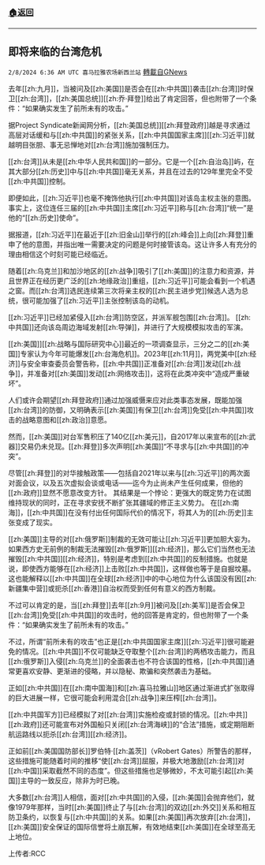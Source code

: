 ###  [:house:返回](README.md)
---


## 即将来临的台湾危机
`2/8/2024 6:36 AM UTC 喜马拉雅农场新西兰站` [轉載自GNews](https://gnews.org/articles/2291726)

去年[[zh:九月]]，当被问及[[zh:美国]]是否会在[[zh:中共国]]袭击[[zh:台湾]]时保卫[[zh:台湾]]，[[zh:美国总统]][[zh:乔·拜登]]给出了肯定回答，但也附带了一个条件：“如果确实发生了前所未有的攻击。” 

据Project Syndicate新闻网分析，[[zh:美国总统]][[zh:拜登政府]]越是寻求通过高层对话缓和与[[zh:中共国]]的紧张关系，[[zh:中共国国家主席]][[zh:习近平]]就越明目张胆、事无忌惮地对[[zh:台湾]]施加强制压力。

[[zh:台湾]]从未是[[zh:中华人民共和国]]的一部分。它是一个[[zh:自治岛]]屿，在其大部分[[zh:历史]]中与[[zh:中共国]]毫无关系，并且在过去的129年里完全不受[[zh:中共国]]控制。

即便如此，[[zh:习近平]]也毫不掩饰他执行[[zh:中共国]]对该岛主权主张的意图。 事实上，这位连任三届的[[zh:中共国]]主席[[zh:习近平]]称与[[zh:台湾]]“统一”是他的“[[zh:历史]]使命”。

据报道，[[zh:习近平]]在最近于[[zh:旧金山]]举行的[[zh:峰会]]上向[[zh:拜登]]重申了他的意图，并指出唯一需要决定的问题是何时接管该岛。这让许多人有充分的理由相信这个时刻可能已经临近。

随着[[zh:乌克兰]]和加沙地区的[[zh:战争]]吸引了[[zh:美国]]的注意力和资源，并且世界正在经历更广泛的[[zh:地缘政治]]重组，[[zh:习近平]]可能会看到一个机遇之窗。而[[zh:台湾]]选民连续第三次将亲主权的[[zh:民主进步党]]候选人选为总统，很可能加强了[[zh:习近平]]主张控制该岛的动机。

[[zh:习近平]]已经加紧侵入[[zh:台湾]]防空区，并派军舰包围[[zh:台湾]]。 [[zh:中共国]]还向该岛周边海域发射[[zh:导弹]]，并进行了大规模模拟攻击的军演。

[[zh:美国]][[zh:战略与国际研究中心]]最近的一项调查显示，三分之二的[[zh:美国]]专家认为今年可能爆发[[zh:台海危机]]。2023年[[zh:11月]]，两党美中[[zh:经济]]与安全审查委员会警告称，[[zh:中共国]]正准备对[[zh:台湾]]发动[[zh:战争]]，并准备对[[zh:美国]]发动[[zh:网络攻击]]，这将在此类冲突中“造成严重破坏”。

人们或许会期望[[zh:拜登政府]]通过加强威慑来应对此类事态发展，既能加强[[zh:台湾]]的防御，又明确表示[[zh:美国]]有保卫[[zh:台湾]]免受[[zh:中共国]]攻击的战略意图和[[zh:政治]]意愿。

然而，[[zh:美国]]对台军售积压了140亿[[zh:美元]]，自2017年以来宣布的[[zh:武器]]交易仍未兑现。[[zh:拜登]]多次声明[[zh:美国]]“不寻求与[[zh:中共国]]的冲突”。

尽管[[zh:拜登]]的对华接触政策——包括自2021年以来与[[zh:习近平]]的两次面对面会议，以及五次虚拟会谈或电话——迄今为止尚未产生任何成果，但他的[[zh:政府]]显然不愿意改变方针。 其结果是一个悖论：更强大的既定势力在试图维持现状的同时，正在寻求安抚不断扩张其疆域的修正主义势力。 在[[zh:南海]]，[[zh:中共国]]在没有付出任何国际代价的情况下，将其人为的[[zh:历史]]主张变成了现实。

[[zh:美国]]主导的对[[zh:俄罗斯]]制裁的无效可能让[[zh:习近平]]更加胆大妄为。如果西方史无前例的制裁无法摧毁[[zh:俄罗斯]][[zh:经济]]，那么它们当然也无法摧毁[[zh:中共国]][[zh:经济]]，特别是考虑到[[zh:中共国]]的反制措施。也就是说，即使西方能够在[[zh:经济]]上击败[[zh:中共国]]，这样做也等于是自掘坟墓。这也能解释以[[zh:中共国]]在全球[[zh:经济]]中的中心地位为什么该国没有因[[zh:新疆集中营]]或扼杀[[zh:香港]]自治权而受到任何有意义的西方制裁。

不过可以肯定的是，当[[zh:拜登]]去年[[zh:9月]]被问及[[zh:美军]]是否会保卫[[zh:台湾]]免受[[zh:中共国]]的攻击时，他的回答是肯定的，但也附带了一个条件：“如果确实发生了前所未有的攻击。” 

不过，所谓“前所未有的攻击”也正是[[zh:中共国国家主席]][[zh:习近平]]很可能避免的情况。[[zh:中共国]]不仅可能缺乏夺取整个[[zh:台湾]]的两栖攻击能力，而且 [[zh:俄罗斯]]入侵[[zh:乌克兰]]的全面袭击也不符合该国的性格，[[zh:中共国]]通常更喜欢安静、更渐进的侵略，并以隐秘、欺骗和突然袭击为基础。

正如[[zh:中共国]]在[[zh:南中国海]]和[[zh:喜马拉雅山]]地区通过渐进式扩张取得的巨大进展一样，它很可能会利用混合[[zh:战争]]来压榨[[zh:台湾]]。

[[zh:中共国军方]]已经模拟了对[[zh:台湾]]实施检疫或封锁的情况。[[zh:中共]][[zh:政府]]还可能宣布对外国船只关闭[[zh:台湾海峡]]的“合法”措施，或定期阻断航运路线以扼杀[[zh:台湾]][[zh:经济]]。

正如前[[zh:美国国防部长]]罗伯特·[[zh:盖茨]]（vRobert Gates）所警告的那样，这些措施可能随着时间的推移“使[[zh:台湾]]屈服，并极大地激励[[zh:台湾]]对[[zh:中国]]采取截然不同的态度”。但这些措施也足够微妙，不太可能引起[[zh:美国]]主导的一致反应，除非为时已晚。

大多数[[zh:台湾]]人相信，面对[[zh:中共国]]的入侵，[[zh:美国]]会抛弃他们，就像1979年那样，当时[[zh:美国]]终止了与[[zh:台湾]]的双边[[zh:外交]]关系和相互防卫条约，以恢复与[[zh:中共国]]的关系。如果[[zh:美国]]再次放弃[[zh:台湾]]，[[zh:美国]]安全保证的国际信誉将土崩瓦解，有效地结束[[zh:美国]]在全球至高无上地位。

上传者:RCC

